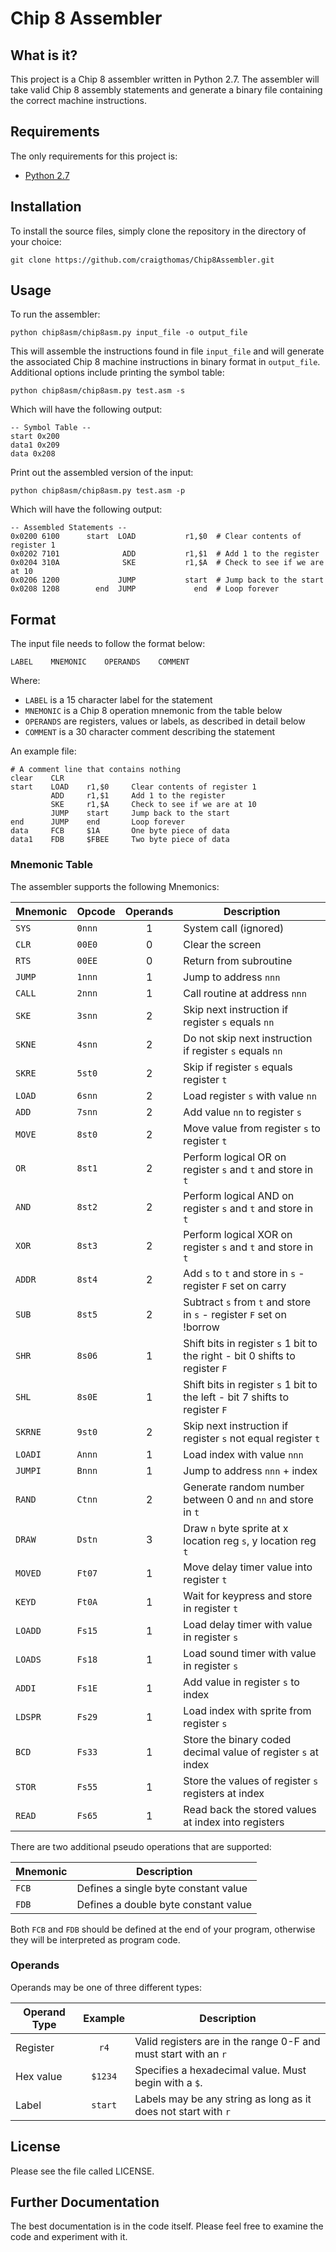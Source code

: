 # Chip 8 Assembler 

## What is it?

This project is a Chip 8 assembler written in Python 2.7. The assembler will 
take valid Chip 8 assembly statements and generate a binary file containing
the correct machine instructions.


## Requirements

The only requirements for this project is:

* [Python 2.7](http://www.python.org)


## Installation

To install the source files, simply clone the repository in the directory
of your choice:

    git clone https://github.com/craigthomas/Chip8Assembler.git


## Usage

To run the assembler:

    python chip8asm/chip8asm.py input_file -o output_file

This will assemble the instructions found in file `input_file` and will generate
the associated Chip 8 machine instructions in binary format in `output_file`.
Additional options include printing the symbol table:

    python chip8asm/chip8asm.py test.asm -s

Which will have the following output:

    -- Symbol Table --
    start 0x200
    data1 0x209
    data 0x208

Print out the assembled version of the input:

    python chip8asm/chip8asm.py test.asm -p

Which will have the following output:

    -- Assembled Statements --
    0x0200 6100      start  LOAD           r1,$0  # Clear contents of register 1            
    0x0202 7101              ADD           r1,$1  # Add 1 to the register                   
    0x0204 310A              SKE           r1,$A  # Check to see if we are at 10            
    0x0206 1200             JUMP           start  # Jump back to the start                  
    0x0208 1208        end  JUMP             end  # Loop forever                  


## Format

The input file needs to follow the format below:

    LABEL    MNEMONIC    OPERANDS    COMMENT

Where:

* `LABEL` is a 15 character label for the statement
* `MNEMONIC` is a Chip 8 operation mnemonic from the table below
* `OPERANDS` are registers, values or labels, as described in detail below
* `COMMENT` is a 30 character comment describing the statement

An example file:

    # A comment line that contains nothing
    clear    CLR
    start    LOAD    r1,$0     Clear contents of register 1
             ADD     r1,$1     Add 1 to the register
             SKE     r1,$A     Check to see if we are at 10
             JUMP    start     Jump back to the start
    end      JUMP    end       Loop forever
    data     FCB     $1A       One byte piece of data
    data1    FDB     $FBEE     Two byte piece of data


### Mnemonic Table

The assembler supports the following Mnemonics:

| Mnemonic | Opcode | Operands | Description |
| -------- | ------ | :------: | ----------- |
| `SYS`    | `0nnn` | 1 | System call (ignored)                                          |
| `CLR`    | `00E0` | 0 | Clear the screen                                               |
| `RTS`    | `00EE` | 0 | Return from subroutine                                         |
| `JUMP`   | `1nnn` | 1 | Jump to address `nnn`                                          |
| `CALL`   | `2nnn` | 1 | Call routine at address `nnn`                                  |
| `SKE`    | `3snn` | 2 | Skip next instruction if register `s` equals `nn`              |
| `SKNE`   | `4snn` | 2 | Do not skip next instruction if register `s` equals `nn`       |
| `SKRE`   | `5st0` | 2 | Skip if register `s` equals register `t`                       |
| `LOAD`   | `6snn` | 2 | Load register `s` with value `nn`                              |
| `ADD`    | `7snn` | 2 | Add value `nn` to register `s`                                 |
| `MOVE`   | `8st0` | 2 | Move value from register `s` to register `t`                   |
| `OR`     | `8st1` | 2 | Perform logical OR on register `s` and `t` and store in `t`    |
| `AND`    | `8st2` | 2 | Perform logical AND on register `s` and `t` and store in `t`   |
| `XOR`    | `8st3` | 2 | Perform logical XOR on register `s` and `t` and store in `t`   |
| `ADDR`   | `8st4` | 2 | Add `s` to `t` and store in `s` - register `F` set on carry    |
| `SUB`    | `8st5` | 2 | Subtract `s` from `t` and store in `s` - register `F` set on !borrow         |
| `SHR`    | `8s06` | 1 | Shift bits in register `s` 1 bit to the right - bit 0 shifts to register `F` |
| `SHL`    | `8s0E` | 1 | Shift bits in register `s` 1 bit to the left - bit 7 shifts to register `F`  |
| `SKRNE`  | `9st0` | 2 | Skip next instruction if register `s` not equal register `t`   |
| `LOADI`  | `Annn` | 1 | Load index with value `nnn`                                    |
| `JUMPI`  | `Bnnn` | 1 | Jump to address `nnn` + index                                  |
| `RAND`   | `Ctnn` | 2 | Generate random number between 0 and `nn` and store in `t`     |
| `DRAW`   | `Dstn` | 3 | Draw `n` byte sprite at x location reg `s`, y location reg `t` |
| `MOVED`  | `Ft07` | 1 | Move delay timer value into register `t`                       |
| `KEYD`   | `Ft0A` | 1 | Wait for keypress and store in register `t`                    |
| `LOADD`  | `Fs15` | 1 | Load delay timer with value in register `s`                    |
| `LOADS`  | `Fs18` | 1 | Load sound timer with value in register `s`                    |
| `ADDI`   | `Fs1E` | 1 | Add value in register `s` to index                             |
| `LDSPR`  | `Fs29` | 1 | Load index with sprite from register `s`                       |
| `BCD`    | `Fs33` | 1 | Store the binary coded decimal value of register `s` at index  |
| `STOR`   | `Fs55` | 1 | Store the values of register `s` registers at index            |
| `READ`   | `Fs65` | 1 | Read back the stored values at index into registers            |

There are two additional pseudo operations that are supported:

| Mnemonic | Description |
| -------- | ----------- |
| `FCB`    | Defines a single byte constant value |
| `FDB`    | Defines a double byte constant value |

Both `FCB` and `FDB` should be defined at the end of your program, otherwise they will be interpreted as program code.


### Operands

Operands may be one of three different types:

| Operand Type | Example | Description |
| ------------ | :-----: | ----------- |
| Register     | `r4`    | Valid registers are in the range 0-F and must start with an `r` |
| Hex value    | `$1234` | Specifies a hexadecimal value. Must begin with a `$`.           |
| Label        | `start` | Labels may be any string as long as it does not start with `r`  |


## License

Please see the file called LICENSE.


## Further Documentation

The best documentation is in the code itself. Please feel free to examine the
code and experiment with it. 
